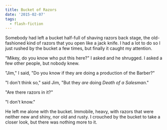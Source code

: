 ```yaml
---
title: Bucket of Razors
date: '2015-02-07'
tags:
  - flash-fiction
---
```


Somebody had left a bucket half-full of shaving razors back stage, the
old-fashioned kind of razors that you open like a jack knife. I had a lot to do
so I just rushed by the bucket a few times, but finally it caught my attention.

<!-- truncate -->

"Mikey, do you know who put this here?" I asked and he shrugged. I asked a few
other people, but nobody knew.

"Jim," I said, "Do you know if they are doing a production of the Barber?"

"I don't think so," said Jim, "But they _are_ doing _Death of a Salesman_."

"Are there razors in it?"

"I don't know."

He left me alone with the bucket. Immobile, heavy, with razors that were neither
new and shiny, nor old and rusty. I crouched by the bucket to take a closer
look, but there was nothing more to it.
